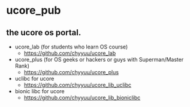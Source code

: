 ucore_pub
=========

## the ucore os portal. 

* ucore_lab (for students who learn OS course)
    * https://github.com/chyyuu/ucore_lab
* ucore_plus (for OS geeks or hackers or guys with Superman/Master Rank)
    * https://github.com/chyyuu/ucore_plus
* uclibc for ucore
    * https://github.com/chyyuu/ucore_lib_uclibc
* bionic libc for ucore
    * https://github.com/chyyuu/ucore_lib_bioniclibc